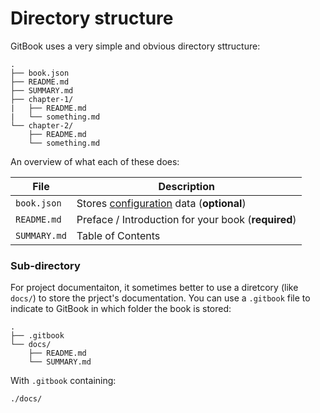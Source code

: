 # Directory structure

GitBook uses a very simple and obvious directory sttructure:

```
.
├── book.json
├── README.md
├── SUMMARY.md
├── chapter-1/
|   ├── README.md
|   └── something.md
└── chapter-2/
    ├── README.md
    └── something.md
```

An overview of what each of these does:

| File | Description |
| -------- | ----------- |
| `book.json` | Stores [configuration](config.md) data (__optional__) |
| `README.md` | Preface / Introduction for your book (**required**) |
| `SUMMARY.md` | Table of Contents |


### Sub-directory

For project documentaiton, it sometimes better to use a diretcory (like `docs/`) to store the prject's documentation. You can use a `.gitbook` file to indicate to GitBook in which folder the book is stored:

```
.
├── .gitbook
└── docs/
    ├── README.md
    └── SUMMARY.md
```

With `.gitbook` containing:

```
./docs/
```
